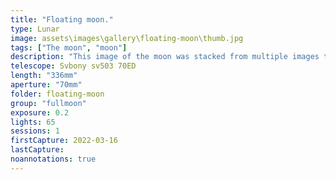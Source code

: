 ```yaml
---
title: "Floating moon."
type: Lunar
image: assets\images\gallery\floating-moon\thumb.jpg
tags: ["The moon", "moon"]
description: "This image of the moon was stacked from multiple images taken while it was behind clouds. The detail of the moon popped out to make it appear to float above the clouds."
telescope: Svbony sv503 70ED
length: "336mm"
aperture: "70mm"
folder: floating-moon
group: "fullmoon"
exposure: 0.2
lights: 65
sessions: 1
firstCapture: 2022-03-16
lastCapture:
noannotations: true
---
```

